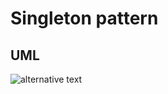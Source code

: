 # Singleton pattern

## UML

![alternative text](http://www.plantuml.com/plantuml/proxy?src=https://raw.githubusercontent.com/jonathan-daniel/ModernDesignPatterns/master/SingletonPattern/doc/singleton_diagram.txt&fmt=svg)